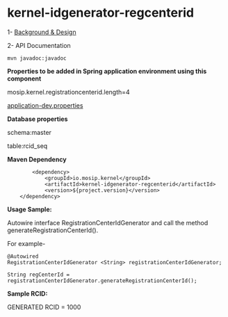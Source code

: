 # kernel-idgenerator-regcenterid

1- [Background & Design](../../docs/design/kernel/kernel-idgenerator-regcenterid.md)

2- API Documentation

 ```
mvn javadoc:javadoc

 ```
 
 
 **Properties to be added in Spring application environment using this component**
 
 mosip.kernel.registrationcenterid.length=4
 
 [application-dev.properties](../../config/application-dev.properties)


 **Database properties**
 
schema:master

table:rcid_seq


**Maven Dependency**

```
		<dependency>
			<groupId>io.mosip.kernel</groupId>
			<artifactId>kernel-idgenerator-regcenterid</artifactId>
			<version>${project.version}</version>
	</dependency>

```


**Usage Sample:**

 Autowire interface RegistrationCenterIdGenerator and call the method generateRegistrationCenterId().

For example-

```
@Autowired
RegistrationCenterIdGenerator <String> registrationCenterIdGenerator;

String regCenterId = registrationCenterIdGenerator.generateRegistrationCenterId();

```
 

**Sample RCID:**

GENERATED RCID = 1000
 